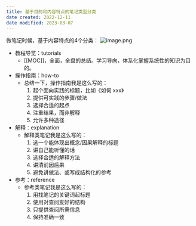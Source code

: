 ```yaml
---
title: 基于目的和内容特点的笔记类型分类
date created: 2022-12-11
date modified: 2023-03-07
---
```


做笔记时候，基于内容特点的4个分类：
![image.png](https://img.oldwinter.top/20221210011935.png)

- 教程导览：tutorials
	- [[MOC]]，全面，全盘的总结。学习导向，体系化掌握系统性的知识为目的。
- 操作指南：how-to
	- 总结一下，操作指南我是这么写的：
		1. 起个面向实践的标题，比如《如何 xxx》
		2. 提供可实践的步骤/做法
		3. 选择合适的起点
		4. 注重结果，而非解释
		5. 允许多种途径
- 解释：explanation
	- 解释类笔记我是这么写的：
		1. 选一个能体现出概念/因果解释的标题
		2. 讲自己能听懂的话
		3. 选择合适的解释方法
		4. 讲清前因后果
		5. 避免讲做法、或写成结构化的参考
- 参考：reference
	- 参考类笔记我是这么写的：
		1. 用找笔记的关键词起标题
		2. 使用对查阅友好的结构
		3. 只提供查阅所需信息
		4. 保持准确一致

